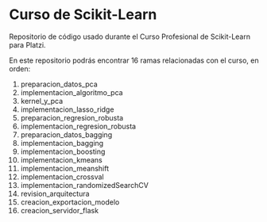 # Curso de Scikit-Learn

Repositorio de código usado durante el Curso Profesional de Scikit-Learn para Platzi.

En este repositorio podrás encontrar 16 ramas relacionadas con el curso, en orden:

1. preparacion_datos_pca
2. implementacion_algoritmo_pca
3. kernel_y_pca
4. implementacion_lasso_ridge
5. preparacion_regresion_robusta
6. implementacion_regresion_robusta
7. preparacion_datos_bagging
8. implementacion_bagging
9. implementacion_boosting
10. implementacion_kmeans
11. implementacion_meanshift
12. implementacion_crossval
13. implementacion_randomizedSearchCV
14. revision_arquitectura
15. creacion_exportacion_modelo
16. creacion_servidor_flask
